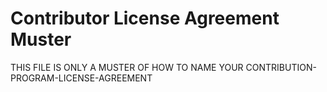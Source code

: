 # Contributor License Agreement Muster
 THIS FILE IS ONLY A MUSTER OF HOW TO NAME YOUR CONTRIBUTION-PROGRAM-LICENSE-AGREEMENT

